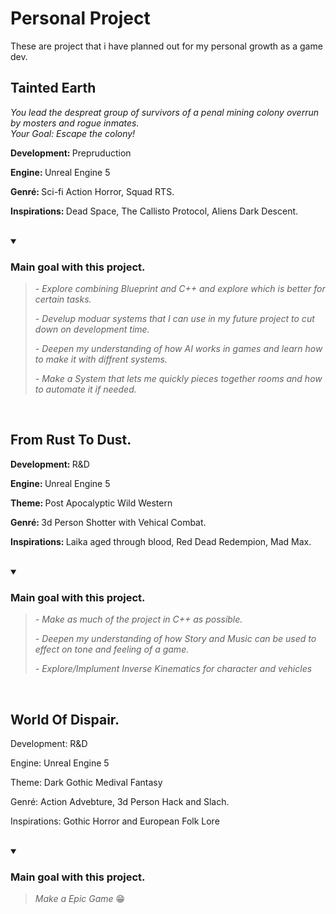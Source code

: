 <body>
  <h1> Personal Project </h1>
      <p>
        These are project that i have planned out for my personal growth as a game dev. <br>
      </p>
  <h2> Tainted Earth </h2>
      <p> <em>
        You lead the despreat group of survivors of a penal mining colony overrun by mosters and rogue inmates. <br>
        Your Goal: Escape the colony!
      </em> </p>
      <p> <strong> Development: </strong> Prepruduction </p>
      <p> <strong> Engine: </strong> Unreal Engine 5 </p>
      <p> <strong> Genré: </strong> Sci-fi Action Horror, Squad RTS. </p>
      <p> <strong> Inspirations: </strong> Dead Space, The Callisto Protocol, Aliens Dark Descent. </p>
    <br>
    
  <details  open="">
     <summary> <h3>Main goal with this project.</h3> </summary>
      <blockquote>
        <em>
          <p> - Explore combining Blueprint and C++ and explore which is better for certain tasks. </p>
          <p> - Develup moduar systems that I can use in my future project to cut down on development time. </p>
          <p> - Deepen my understanding of how AI works in games and learn how to make it with diffrent systems. </p>
          <p> - Make a System that lets me quickly pieces together rooms and how to automate it if needed. </p>
        </em>
    </blockquote>
  </details>
  <br>
    
  <h2> From Rust To Dust. </h2>
      <p> <strong> Development: </strong> R&D </p>
      <p> <strong> Engine: </strong> Unreal Engine 5 </p>
      <p> <strong> Theme: </strong> Post Apocalyptic Wild Western </p>
      <p> <strong> Genré: </strong> 3d Person Shotter with Vehical Combat. </p>
      <p> <strong> Inspirations: </strong> Laika aged through blood, Red Dead Redempion, Mad Max. </p>
    <br>
      
  <details open="">
    <summary> <h3> Main goal with this project. </h3> </summary>
      <blockquote>
      <em>
        <p> - Make as much of the project in C++ as possible. </p>
        <p> - Deepen my understanding of how Story and Music can be used to effect on tone and feeling of a game. </p>
        <p> - Explore/Implument Inverse Kinematics for character and vehicles </p>
      </em>
      </blockquote>
  </details>
  <br>
  
  <h2> World Of Dispair. </h2>
      <p> Development: R&D </p>
      <p> Engine: Unreal Engine 5 </p>
      <p> Theme: Dark Gothic Medival Fantasy </p>
      <p> Genré: Action Advebture, 3d Person Hack and Slach. </p>
      <p> Inspirations: Gothic Horror and European Folk Lore </p>
    <br>
      
  <details open="">
    <summary> <h3> Main goal with this project. </h3> </summary>
      <blockquote>
        <p> <em> Make a Epic Game </em> &#128513; </p>
      </blockquote>
  </details>
  <br>

  
      
  <br>
  <br>
  

<body/>
<!--
style='font-size:300px;'
-->
